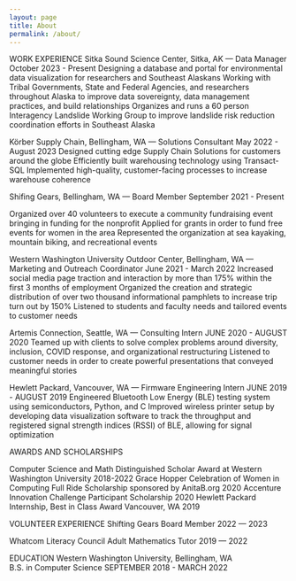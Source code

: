 ```yaml
---
layout: page
title: About
permalink: /about/
---
```


WORK EXPERIENCE 
Sitka Sound Science Center, Sitka, AK — Data Manager
 October  2023 - Present
Designing a database and portal for environmental data visualization for researchers and Southeast Alaskans
Working with Tribal Governments, State and Federal Agencies, and researchers throughout Alaska to improve data sovereignty, data management practices, and build relationships
Organizes and runs a 60 person Interagency Landslide Working Group to improve landslide risk reduction coordination efforts in Southeast Alaska

Körber Supply Chain, Bellingham, WA — Solutions Consultant
 May  2022 - August 2023
Designed cutting edge Supply Chain Solutions for customers around the globe
Efficiently built warehousing technology using Transact-SQL
Implemented high-quality, customer-facing processes to increase warehouse coherence

Shifing Gears, Bellingham, WA — Board Member
 September 2021 - Present

Organized over 40 volunteers to execute a community fundraising event bringing in funding for the nonprofit
Applied for grants in order to fund free events for women in the area
Represented the organization at sea kayaking, mountain biking, and recreational events 

Western Washington University Outdoor Center, Bellingham, WA — Marketing and Outreach Coordinator
 June 2021 - March 2022
Increased social media page traction and interaction by more than 175% within the first 3 months of employment
Organized the creation and strategic distribution of over two thousand informational pamphlets to increase trip turn out by 150%
Listened to students and faculty needs and tailored events to customer needs

Artemis Connection, Seattle, WA — Consulting Intern
JUNE 2020 - AUGUST 2020
Teamed up with clients to solve complex problems around diversity, inclusion, COVID response, and organizational restructuring
Listened to customer needs in order to create powerful presentations that conveyed meaningful stories 

Hewlett Packard, Vancouver, WA — Firmware Engineering Intern
JUNE 2019 - AUGUST 2019
Engineered Bluetooth Low Energy (BLE) testing system using semiconductors, Python, and C
Improved wireless printer setup by developing data visualization software to track the throughput and registered signal strength indices (RSSI) of BLE, allowing for signal optimization

AWARDS AND SCHOLARSHIPS

Computer Science and Math Distinguished Scholar Award at Western Washington University 2018-2022
Grace Hopper Celebration of Women in 
Computing Full Ride Scholarship sponsored by AnitaB.org 2020
Accenture Innovation Challenge Participant Scholarship 2020
Hewlett Packard Internship, Best in Class Award Vancouver, WA 2019

VOLUNTEER EXPERIENCE
Shifting Gears 
Board Member 
2022 — 2023

Whatcom Literacy Council 
Adult Mathematics Tutor 
2019 — 2022

EDUCATION
Western Washington University, Bellingham, WA                
B.S. in Computer Science 
SEPTEMBER 2018 - MARCH  2022

